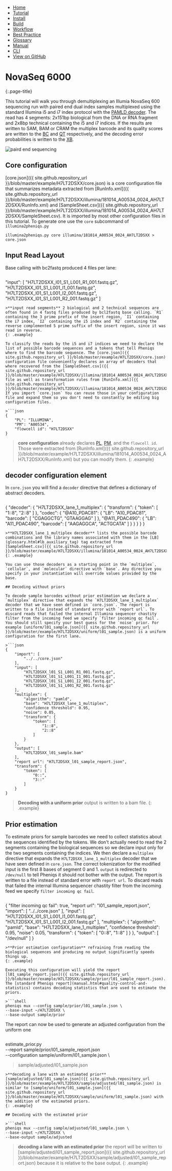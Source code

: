 <!--
    Pheniqs : PHilology ENcoder wIth Quality Statistics
    Copyright (C) 2018  Lior Galanti
    NYU Center for Genetics and System Biology

    Author: Lior Galanti <lior.galanti@nyu.edu>

    This program is free software: you can redistribute it and/or modify
    it under the terms of the GNU Affero General Public License as
    published by the Free Software Foundation, either version 3 of the
    License, or (at your option) any later version.

    This program is distributed in the hope that it will be useful,
    but WITHOUT ANY WARRANTY; without even the implied warranty of
    MERCHANTABILITY or FITNESS FOR A PARTICULAR PURPOSE.  See the
    GNU Affero General Public License for more details.

    You should have received a copy of the GNU Affero General Public License
    along with this program.  If not, see <http://www.gnu.org/licenses/>.
-->

<section id="navigation">
    <ul>
        <li><a                  href="/pheniqs/2.0/">Home</a></li>
        <li><a                  href="/pheniqs/2.0/tutorial.html">Tutorial</a></li>
        <li><a                  href="/pheniqs/2.0/install.html">Install</a></li>
        <li><a                  href="/pheniqs/2.0/build.html">Build</a></li>
        <li><a class="active"   href="/pheniqs/2.0/workflow.html">Workflow</a></li>
        <li><a                  href="/pheniqs/2.0/best_practices.html">Best Practice</a></li>
        <li><a                  href="/pheniqs/2.0/glossary.html">Glossary</a></li>
        <li><a                  href="/pheniqs/2.0/manual.html">Manual</a></li>
        <li><a                  href="/pheniqs/2.0/cli.html">CLI</a></li>
        <li><a class="github"   href="http://github.com/biosails/pheniqs">View on GitHub</a></li>
    </ul>
    <div class="clear" />
</section>

# NovaSeq 6000
{:.page-title}

This tutorial will walk you through demultiplexing an Illumia NovaSeq 600 sequencing run with paired end dual index samples multiplexed using the standard Illumina i5 and i7 index protocol with the [PAMLD decoder](glossary.html#phred_adjusted_maximum_likelihood_decoding). The read has 4 segments: 2x151bp biological from the DNA or RNA fragment and 2x8bp technical containing the i5 and i7 indices. If the results are written to SAM, BAM or CRAM the multiplex barcode and its quality scores are written to the [BC](glossary.html#bc_auxiliary_tag) and [QT](glossary.html#qt_auxiliary_tag) respectively, and the decoding error probabilities is written to the [XB](glossary.html#xb_auxiliary_tag).

![paird end sequencing](/pheniqs/assets/img/paired_end_sequencing.png)

## Core configuration

[core.json]({{ site.github.repository_url }}/blob/master/example/H7LT2DSXX/core.json) is a core configuration file that summarizes metadata extracted from [RunInfo.xml]({{ site.github.repository_url }}/blob/master/example/H7LT2DSXX/illumina/181014_A00534_0024_AH7LT2DSXX/RunInfo.xml) and [SampleSheet.csv]({{ site.github.repository_url }}/blob/master/example/H7LT2DSXX/illumina/181014_A00534_0024_AH7LT2DSXX/SampleSheet.csv). It is imported by most other configuration files in this tutorial. To generate one use the `core` subcommand of `illumina2pheniqs.py`

```
illumina2pheniqs.py core illumina/181014_A00534_0024_AH7LT2DSXX > core.json
```

## Input Read Layout

Base calling with bc2fastq produced 4 files per lane:

>```json
"input": [
  "H7LT2DSXX_l01_S1_L001_R1_001.fastq.gz",
  "H7LT2DSXX_l01_S1_L001_I1_001.fastq.gz",
  "H7LT2DSXX_l01_S1_L001_I2_001.fastq.gz",
  "H7LT2DSXX_l01_S1_L001_R2_001.fastq.gz"
]
```
>**input read segments** 2 biological and 2 technical sequences are often found in 4 fastq files produced by bcl2fastq base calling. `R1` containing the 3 prime prefix of the insert region, `I1` containing the i7 index, `I2` containing the i5 index and `R2` containing the reverse complemented 5 prime suffix of the insert region, since it was read in reverse.
{: .example}

To classify the reads by the i5 and i7 indices we need to declare the list of possible barcode sequences and a tokens that tell Pheniqs where to find the barcode sequence. The [core.json]({{ site.github.repository_url }}/blob/master/example/H7LT2DSXX/core.json) configuration file conveniently declares an array of decoders that where recovered from the [SampleSheet.csv]({{ site.github.repository_url }}/blob/master/example/H7LT2DSXX/illumina/181014_A00534_0024_AH7LT2DSXX/SampleSheet.csv) file as well as transformation rules from [RunInfo.xml]({{ site.github.repository_url }}/blob/master/example/H7LT2DSXX/illumina/181014_A00534_0024_AH7LT2DSXX/RunInfo.xml). If you import `core.json` You can reuse those in your configuration file and expand them so you don't need to constantly be editing big configuration files.

>```json
{
    "PL": "ILLUMINA",
    "PM": "A00534",
    "flowcell id": "H7LT2DSXX"
}
```
>**core configuration** already declares [PL](glossary.html#pl_auxiliary_tag),
[PM](glossary.html#pm_auxiliary_tag),
and the `flowcell id`. Those were extracted from [RunInfo.xml]({{ site.github.repository_url }}/blob/master/example/H7LT2DSXX/illumina/181014_A00534_0024_AH7LT2DSXX/RunInfo.xml) but you can modify them.
{: .example}

## decoder configuration element

In `core.json` you will find a `decoder` directive that defines a dictionary of abstract decoders.

>```json
{
    "decoder": {
        "H7LT2DSXX_lane_1_multiplex": {
            "transform": { "token": [ "1::8", "2::8" ] },
            "codec": {
                "@A10_PDAC81": {
                    "LB": "A10_PDAC81",
                    "barcode": [
                        "CGAGGCTG",
                        "GTAAGGAG"
                    ]
                },
                "@A11_PDAC490": {
                    "LB": "A11_PDAC490",
                    "barcode": [
                        "AAGAGGCA",
                        "ACTGCATA"
                    ]
                }
            }
        }
    }
}
```
>**H7LT2DSXX_lane_1_multiplex decoder** lists the possible barcode combinations and the library names associated with them in the [LB](glossary.html#lb_auxiliary_tag) tag extracted from
[SampleSheet.csv]({{ site.github.repository_url }}/blob/master/example/H7LT2DSXX/illumina/181014_A00534_0024_AH7LT2DSXX/SampleSheet.csv).
{: .example}

You can use those decoders as a starting point in the `multiplex`, `cellular`, and `molecular` directive with `base`. Any directive you specify in your instantiation will override values provided by the base.

## Decoding without priors

To decode sample barcodes without prior estimation we declare a `multiplex` directive that expands the `H7LT2DSXX_lane_1_multiplex` decoder that we have seen defined in `core.json`. The report is written to a file instead of standard error with `report url`. To discard reads that failed the internal Illumina sequencer chastity filter from the incoming feed we specify `filter incoming qc fail`. You should still specify your best guess for the `noise` prior. For example [uniform/l01_sample.json]({{ site.github.repository_url }}/blob/master/example/H7LT2DSXX/uniform/l01_sample.json) is a uniform configuration for the first lane.

>```json
{
    "import": [
        "../../core.json"
    ],
    "input": [
        "H7LT2DSXX_l01_S1_L001_R1_001.fastq.gz",
        "H7LT2DSXX_l01_S1_L001_I1_001.fastq.gz",
        "H7LT2DSXX_l01_S1_L001_I2_001.fastq.gz",
        "H7LT2DSXX_l01_S1_L001_R2_001.fastq.gz"
    ],
    "multiplex": {
        "algorithm": "pamld",
        "base": "H7LT2DSXX_lane_1_multiplex",
        "confidence threshold": 0.95,
        "noise": 0.05,
        "transform": {
            "token": [
                "1::8",
                "2::8"
            ]
        }
    },
    "output": [
        "H7LT2DSXX_l01_sample.bam"
    ],
    "report url": "H7LT2DSXX_l01_sample_report.json",
    "transform": {
        "token": [
            "0::",
            "3::"
        ]
    }
}
```
>**Decoding with a uniform prior** output is written to a bam file.
{: .example}

## Prior estimation

To estimate priors for sample barcodes we need to collect statistics about the sequences identified by the tokens. We don't actually need to read the 2 segments containing the biological sequences so we declare input only for the two segments containing the indices. We then declare a `multiplex` directive that expands the `H7LT2DSXX_lane_1_multiplex` decoder that we have seen defined in `core.json`. The correct tokenization for the modified input is the first 8 bases of segment 0 and 1. `output` is redirected to `/dev/null` to tell Pheniqs it should not bother with the output. The report is written to a file instead of standard error with `report url`. To discard reads that failed the internal Illumina sequencer chastity filter from the incoming feed we specify `filter incoming qc fail`.

>```json
{
    "filter incoming qc fail": true,
    "report url": "l01_sample_report.json",
    "import": [
        "../../core.json"
    ],
    "input": [
        "H7LT2DSXX_l01_S1_L001_I1_001.fastq.gz",
        "H7LT2DSXX_l01_S1_L001_I2_001.fastq.gz"
    ],
    "multiplex": {
        "algorithm": "pamld",
        "base": "H7LT2DSXX_lane_1_multiplex",
        "confidence threshold": 0.95,
        "noise": 0.05,
        "transform": {
            "token": [
                "0::8",
                "1::8"
            ]
        }
    },
    "output": [
        "/dev/null"
    ]
}
```
>**Prior estimation configuration** refraining from reading the biological sequences and producing no output significantly speeds things up.
{: .example}

Executing this configuration will yield the report
[l01_sample_report.json]({{ site.github.repository_url }}/blob/master/example/H7LT2DSXX/sample/prior/l01_sample_report.json). The [standard Pheniqs report](manual.html#quality-control-and-statistics) contains decoding statistics that are used to estimate the priors.

>```shell
pheniqs mux --config sample/prior/l01_sample.json \
--base-input ~/H7LT2DSXX \
--base-output sample/prior
```

The report can now be used to generate an adjusted configuration from the uniform one

>```shell
estimate_prior.py \
--report sample/prior/l01_sample_report.json \
--configuration sample/uniform/l01_sample.json \
> sample/adjusted/l01_sample.json
```
>**decoding a lane with an estimated prior** [sample/adjusted/l01_sample.json]({{ site.github.repository_url }}/blob/master/example/H7LT2DSXX/sample/adjusted/l01_sample.json) is similar to [sample/uniform/l01_sample.json]({{ site.github.repository_url }}/blob/master/example/H7LT2DSXX/sample/uniform/l01_sample.json) with the addition of the estimated priors.
{: .example}

## Decoding with the estimated prior

>```shell
pheniqs mux --config sample/adjusted/l01_sample.json \
--base-input ~/H7LT2DSXX \
--base-output sample/adjusted
```
>**decoding a lane with an estimated prior** the report will be written to [sample/adjusted/l01_sample_report.json]({{ site.github.repository_url }}/blob/master/example/H7LT2DSXX/sample/adjusted/l01_sample_report.json) because it is relative to the base output.
{: .example}
